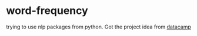 # word-frequency
trying to use nlp packages from python. Got the project idea from [datacamp]([url](https://www.datacamp.com/projects/38)https://www.datacamp.com/projects/38)
